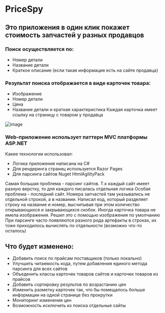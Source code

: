 # PriceSpy
## Это приложения в один клик покажет стоимость запчастей у разных продавцов
### Поиск осуществляется по:
- Номер детали
- Название детали
- Краткое описание (если такая информация есть на сайте продавца)

### Результат поиска отображается в виде карточек товара:
- Изображение
- Номер детали
- Цена
- Название детали и краткая характеристика
Каждая карточка имеет ссылку на страницу с товаром у продавца

![image](https://user-images.githubusercontent.com/103592628/199592823-ccf35f06-3514-4ed2-9dc0-bdf255ad00b3.png)

### Web-приложение использует паттерн MVC платформы ASP.NET
Какие технологии использовал:
- Логика приложения написана на C#
- Для рендеринга страниц используется Razor Pages
- Для парсинга сайтов Nuget HtmlAgilityPack

Самая большая проблема - парсинг сайтов. Т.к каждый сайт имеет разную верстку, то для каждого писалась отдельная логика
Особая проблема - последний сайт. Номера запчастей там указывались не отдельной строкой, а в названии. 
Написал код, который разделяет строку на название и номер, высчитывая при этом количество открывающихся и закрывающихся скобок.
Иногда карточка товара не имела изображения. Решил это с помощью изображения по умолчанию
При парсинге часто появляются разного рода артефакты в строках, их тоже приходилось вычислять по отдельности (возможно что-то осталось)

## Что будет изменено:
- Добавить поиск по прайсам поставщиков (только локально)
- Улучшить читаемость кода, путем добавления единого метода парсинга для всех сайтов
- Объеденить классы карточек товаров сайтов и карточек товаров из прайсов
- Добавить сортировку результов по возрастанию цен
- Изменить разметку карточек так, что бы помещалось больше информации на одной странице без прокрутки
- Мониторинг изменения цен 
- Возможность исключить из поиска отдельные сайты
